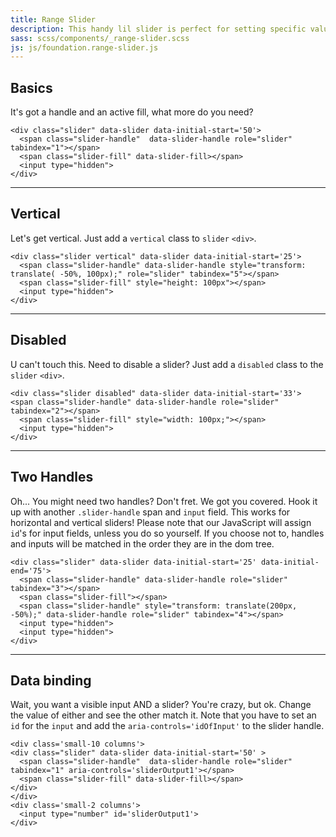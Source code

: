 ```yaml
---
title: Range Slider
description: This handy lil slider is perfect for setting specific values within a range.
sass: scss/components/_range-slider.scss
js: js/foundation.range-slider.js
---
```


## Basics

It's got a handle and an active fill, what more do you need?

```html_example
<div class="slider" data-slider data-initial-start='50'>
  <span class="slider-handle"  data-slider-handle role="slider" tabindex="1"></span>
  <span class="slider-fill" data-slider-fill></span>
  <input type="hidden">
</div>
```

---

## Vertical

Let's get vertical. Just add a `vertical` class to `slider` `<div>`.

```html_example
<div class="slider vertical" data-slider data-initial-start='25'>
  <span class="slider-handle" data-slider-handle style="transform: translate( -50%, 100px);" role="slider" tabindex="5"></span>
  <span class="slider-fill" style="height: 100px"></span>
  <input type="hidden">
</div>
```



<!-- ```html_example
<div class="slider vertical" data-slider>
  <span class="slider-handle" data-slider-handle style="transform: translate( -50%, 100px);" role="slider" tabindex="5" aria-controls='vertSlideOutput'></span>
  <span class="slider-fill" style="height: 100px"></span>
</div>

<input type='number' id='vertSlideOutput'>
``` -->

---

## Disabled

U can't touch this. Need to disable a slider? Just add a `disabled` class to the `slider` `<div>`.

```html_example
<div class="slider disabled" data-slider data-initial-start='33'>
<span class="slider-handle" data-slider-handle role="slider" tabindex="2"></span>
  <span class="slider-fill" style="width: 100px;"></span>
  <input type="hidden">
</div>
```

---

## Two Handles

Oh... You might need two handles? Don't fret. We got you covered. Hook it up with another `.slider-handle` span and `input` field. This works for horizontal and vertical sliders! Please note that our JavaScript will assign `id`'s for input fields, unless you do so yourself. If you choose not to, handles and inputs will be matched in the order they are in the dom tree.

```html_example
<div class="slider" data-slider data-initial-start='25' data-initial-end='75'>
  <span class="slider-handle" data-slider-handle role="slider" tabindex="3"></span>
  <span class="slider-fill"></span>
  <span class="slider-handle" style="transform: translate(200px, -50%);" data-slider-handle role="slider" tabindex="4"></span>
  <input type="hidden">
  <input type="hidden">
</div>
```

<!-- <div class="slider" data-slider>
  <span class="slider-handle" data-slider-handle style="transform: translate(100px, -50%);" role="slider" tabindex="3" aria-controls='check1' ></span>
  <span class="slider-fill" style="left: 100px; width: 100px;"></span>
  <span class="slider-handle" data-slider-handle style="transform: translate(200px, -50%);" role="slider" tabindex="4" aria-controls='check2' ></span>
</div>
<div>
  <input id='check1' type="number">
  <input id='check2' type="number">
</div> -->

---

## Data binding

Wait, you want a visible input AND a slider? You're crazy, but ok. Change the value of either and see the other match it. Note that you have to set an `id` for the `input` and add the `aria-controls='idOfInput'` to the slider handle.

```html_example
<div class='small-10 columns'>
<div class="slider" data-slider data-initial-start='50' >
  <span class="slider-handle"  data-slider-handle role="slider" tabindex="1" aria-controls='sliderOutput1'></span>
  <span class="slider-fill" data-slider-fill></span>
</div>
</div>
<div class='small-2 columns'>
  <input type="number" id='sliderOutput1'>
</div>
```
